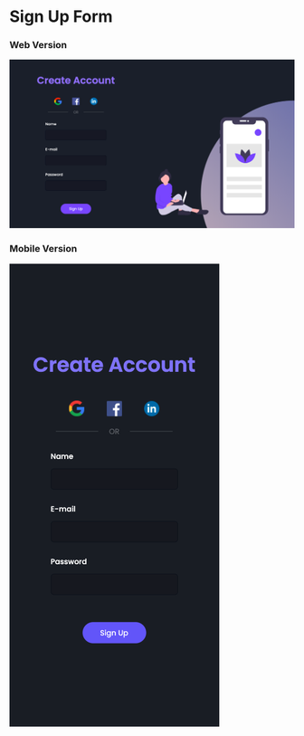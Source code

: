 <h1> Sign Up Form </h1>

<h3> Web Version </h3>

<img src="assets/final.png">

<h3> Mobile Version </h3>

<img src="assets/final-mobile.png">
